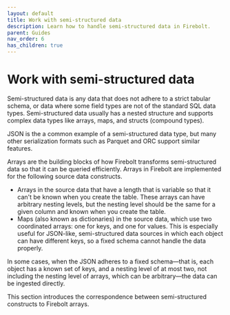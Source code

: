 ```yaml
---
layout: default
title: Work with semi-structured data
description: Learn how to handle semi-structured data in Firebolt.
parent: Guides
nav_order: 6
has_children: true
---
```


# Work with semi-structured data

Semi-structured data is any data that does not adhere to a strict tabular schema, or data where some field types are not of the standard SQL data types. Semi-structured data usually has a nested structure and supports complex data types like arrays, maps, and structs (compound types).

JSON is the a common example of a semi-structured data type, but many other serialization formats such as Parquet and ORC support similar features.

Arrays are the building blocks of how Firebolt transforms semi-structured data so that it can be queried efficiently. Arrays in Firebolt are implemented for the following source data constructs.

* Arrays in the source data that have a length that is variable so that it can't be known when you create the table. These arrays can have arbitrary nesting levels, but the nesting level should be the same for a given column and known when you create the table.
* Maps (also known as dictionaries) in the source data, which use two coordinated arrays: one for keys, and one for values. This is especially useful for JSON-like, semi-structured data sources in which each object can have different keys, so a fixed schema cannot handle the data properly.

In some cases, when the JSON adheres to a fixed schema&mdash;that is, each object has a known set of keys, and a nesting level of at most two, not including the nesting level of arrays, which can be arbitrary&mdash;the data can be ingested directly.

This section introduces the correspondence between semi-structured constructs to Firebolt arrays.
